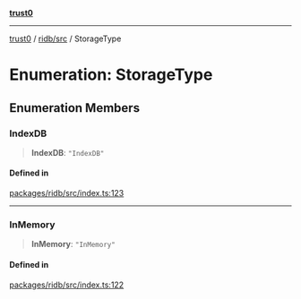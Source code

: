 [**trust0**](../../../README.md)

***

[trust0](../../../README.md) / [ridb/src](../README.md) / StorageType

# Enumeration: StorageType

## Enumeration Members

### IndexDB

> **IndexDB**: `"IndexDB"`

#### Defined in

[packages/ridb/src/index.ts:123](https://github.com/elribonazo/RIDB/blob/974d49d3847a2b9cdd8e4a97073f7824e8a3a1db/packages/ridb/src/index.ts#L123)

***

### InMemory

> **InMemory**: `"InMemory"`

#### Defined in

[packages/ridb/src/index.ts:122](https://github.com/elribonazo/RIDB/blob/974d49d3847a2b9cdd8e4a97073f7824e8a3a1db/packages/ridb/src/index.ts#L122)
